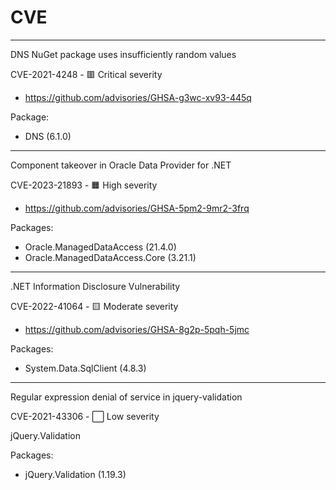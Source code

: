 # CVE

---

DNS NuGet package uses insufficiently random values

CVE-2021-4248 - 🟥 Critical severity

- https://github.com/advisories/GHSA-g3wc-xv93-445q

Package:

- DNS (6.1.0)

---

Component takeover in Oracle Data Provider for .NET

CVE-2023-21893 - 🟧 High severity

- https://github.com/advisories/GHSA-5pm2-9mr2-3frq

Packages:

- Oracle.ManagedDataAccess (21.4.0)
- Oracle.ManagedDataAccess.Core (3.21.1)

---

.NET Information Disclosure Vulnerability

CVE-2022-41064 - 🟨 Moderate severity

- https://github.com/advisories/GHSA-8g2p-5pqh-5jmc

Packages:

- System.Data.SqlClient (4.8.3)

---

Regular expression denial of service in jquery-validation

CVE-2021-43306 - ⬜️ Low severity

jQuery.Validation

Packages:

- jQuery.Validation (1.19.3)

